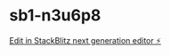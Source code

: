 # sb1-n3u6p8

[Edit in StackBlitz next generation editor ⚡️](https://stackblitz.com/~/github.com/jasonxmert/sb1-n3u6p8)